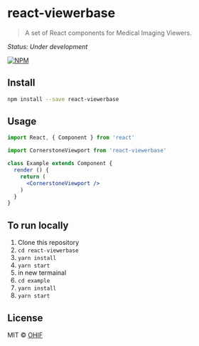 # react-viewerbase

> A set of React components for Medical Imaging Viewers.

*Status: Under development*

[![NPM](https://img.shields.io/npm/v/react-viewerbase.svg)](https://www.npmjs.com/package/react-viewerbase)

## Install

```bash
npm install --save react-viewerbase
```

## Usage

```jsx
import React, { Component } from 'react'

import CornerstoneViewport from 'react-viewerbase'

class Example extends Component {
  render () {
    return (
      <CornerstoneViewport />
    )
  }
}
```

## To run locally
1. Clone this repository
1. `cd react-viewerbase`
1. `yarn install`
1. `yarn start`
1. in new termainal
1. `cd example`
1. `yarn install`
1. `yarn start`

## License

MIT © [OHIF](https://github.com/OHIF)
